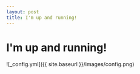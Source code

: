 ```yaml
---
layout: post
title: I'm up and running!
---
```

# I'm up and running!
<!---
below is an example in how to set pics in posts
-->

![_config.yml]({{ site.baseurl }}/images/config.png)
